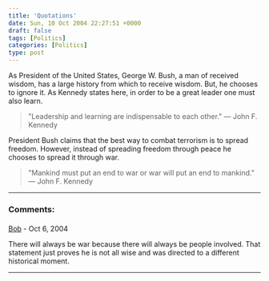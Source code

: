 ```yaml
---
title: 'Quotations'
date: Sun, 10 Oct 2004 22:27:51 +0000
draft: false
tags: [Politics]
categories: [Politics]
type: post
---
```


As President of the United States, George W. Bush, a man of received wisdom, has a large history from which to receive wisdom. But, he chooses to ignore it. As Kennedy states here, in order to be a great leader one must also learn.

> "Leadership and learning are indispensable to each other."
> — John F. Kennedy

President Bush claims that the best way to combat terrorism is to spread freedom. However, instead of spreading freedom through peace he chooses to spread it through war.

> "Mankind must put an end to war or war will put an end to mankind."
> — John F. Kennedy
---
### Comments:
####
[Bob]( "") - <time datetime="2004-10-16 20:09:11">Oct 6, 2004</time>

There will always be war because there will always be people involved. That statement just proves he is not all wise and was directed to a different historical moment.
<hr />
